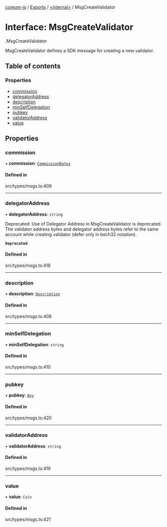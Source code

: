 [coreum-js](../README.md) / [Exports](../modules.md) / [<internal\>](../modules/internal_.md) / MsgCreateValidator

# Interface: MsgCreateValidator

[<internal>](../modules/internal_.md).MsgCreateValidator

MsgCreateValidator defines a SDK message for creating a new validator.

## Table of contents

### Properties

- [commission](internal_.MsgCreateValidator.md#commission)
- [delegatorAddress](internal_.MsgCreateValidator.md#delegatoraddress)
- [description](internal_.MsgCreateValidator.md#description)
- [minSelfDelegation](internal_.MsgCreateValidator.md#minselfdelegation)
- [pubkey](internal_.MsgCreateValidator.md#pubkey)
- [validatorAddress](internal_.MsgCreateValidator.md#validatoraddress)
- [value](internal_.MsgCreateValidator.md#value)

## Properties

### commission

• **commission**: [`CommissionRates`](../modules/internal_.md#commissionrates)

#### Defined in

src/types/msgs.ts:409

___

### delegatorAddress

• **delegatorAddress**: `string`

Deprecated: Use of Delegator Address in MsgCreateValidator is deprecated.
The validator address bytes and delegator address bytes refer to the same account while creating validator (defer
only in bech32 notation).

**`Deprecated`**

#### Defined in

src/types/msgs.ts:418

___

### description

• **description**: [`Description`](../modules/internal_.md#description)

#### Defined in

src/types/msgs.ts:408

___

### minSelfDelegation

• **minSelfDelegation**: `string`

#### Defined in

src/types/msgs.ts:410

___

### pubkey

• **pubkey**: [`Any`](../modules/internal_.md#any)

#### Defined in

src/types/msgs.ts:420

___

### validatorAddress

• **validatorAddress**: `string`

#### Defined in

src/types/msgs.ts:419

___

### value

• **value**: `Coin`

#### Defined in

src/types/msgs.ts:421
